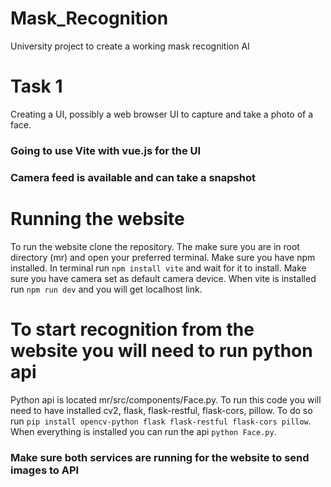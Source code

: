 # Mask_Recognition
University project to create a working mask recognition AI

# Task 1

Creating a UI, possibly a web browser UI to capture and take a photo of a face.
### Going to use Vite with vue.js for the UI

### Camera feed is available and can take a snapshot

# Running the website
To run the website clone the repository. The make sure you are in root directory (mr) and open your preferred terminal. 
Make sure you have npm installed. In terminal run ```npm install vite``` and wait for it to install.
Make sure you have camera set as default camera device. When vite is installed run ```npm run dev``` and you will get localhost link.

# To start recognition from the website you will need to run python api
Python api is located mr/src/components/Face.py.
To run this code you will need to have installed cv2, flask, flask-restful, flask-cors, pillow.
To do so run ```pip install opencv-python flask flask-restful flask-cors pillow```.
When everything is installed you can run the api ```python Face.py```.

### Make sure both services are running for the website to send images to API
